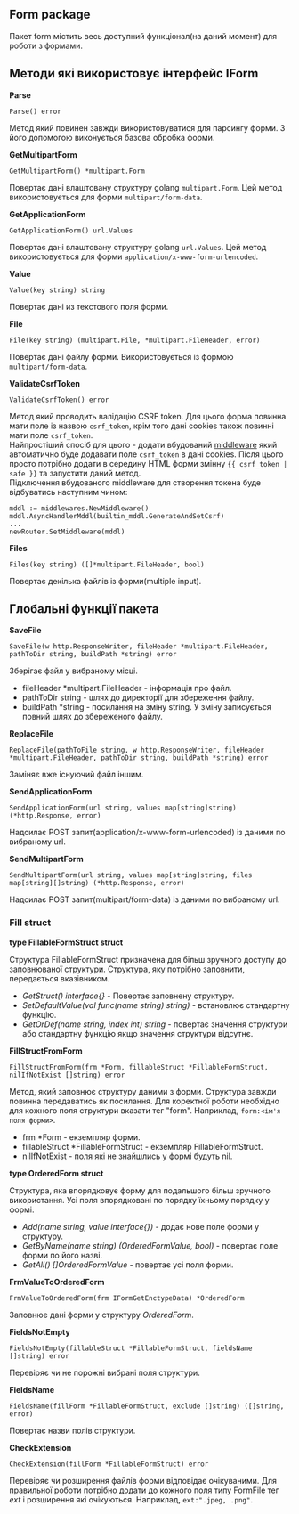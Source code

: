## Form package
Пакет form містить весь доступний функціонал(на даний момент) для роботи з формами.

## Методи які використовує інтерфейс IForm
__Parse__
```
Parse() error
```
Метод який повинен завжди використовуватися для парсингу форми. З його допомогою виконується базова обробка форми.

__GetMultipartForm__
```
GetMultipartForm() *multipart.Form
```
Повертає дані влаштовану структуру golang ``multipart.Form``. Цей метод використовується для форми ``multipart/form-data``.

__GetApplicationForm__
```
GetApplicationForm() url.Values
```
Повертає дані влаштовану структуру golang ``url.Values``. Цей метод використовується для форми ``application/x-www-form-urlencoded``.

__Value__
```
Value(key string) string
```
Повертає дані из текстового поля форми.

__File__
```
File(key string) (multipart.File, *multipart.FileHeader, error)
```
Повертає дані файлу форми. Використовується із формою ``multipart/form-data``.

__ValidateCsrfToken__
```
ValidateCsrfToken() error
```
Метод який проводить валідацію CSRF token. Для цього форма повинна мати поле із назвою ``csrf_token``, крім того дані cookies
також повинні мати поле ``csrf_token``.<br>
Найпростіший спосіб для цього - додати вбудований [middleware](https://github.com/uwine4850/foozy/blob/master/docs/ua/middlewares.md) який автоматично буде додавати поле ``csrf_token`` в дані cookies.
Після цього просто потрібно додати в середину HTML форми змінну ``{{ csrf_token | safe }}`` та запустити даний метод.<br>
Підключення вбудованого middleware для створення токена буде відбуватись наступним чином:
```
mddl := middlewares.NewMiddleware()
mddl.AsyncHandlerMddl(builtin_mddl.GenerateAndSetCsrf)
...
newRouter.SetMiddleware(mddl)
```

__Files__
```
Files(key string) ([]*multipart.FileHeader, bool)
```
Повертає декілька файлів із форми(multiple input).

## Глобальні функції пакета

__SaveFile__
```
SaveFile(w http.ResponseWriter, fileHeader *multipart.FileHeader, pathToDir string, buildPath *string) error
```
Зберігає файл у вибраному місці.
* fileHeader *multipart.FileHeader - інформація про файл.
* pathToDir string - шлях до директорії для збереження файлу.
* buildPath *string - посилання на зміну string. У зміну записується повний шлях до збереженого файлу.

__ReplaceFile__
```
ReplaceFile(pathToFile string, w http.ResponseWriter, fileHeader *multipart.FileHeader, pathToDir string, buildPath *string) error
```
Заміняє вже існуючий файл іншим.

__SendApplicationForm__
```
SendApplicationForm(url string, values map[string]string) (*http.Response, error)
```
Надсилає POST запит(application/x-www-form-urlencoded) із даними по вибраному url.

__SendMultipartForm__
```
SendMultipartForm(url string, values map[string]string, files map[string][]string) (*http.Response, error)
```
Надсилає POST запит(multipart/form-data) із даними по вибраному url.


### Fill struct

__type FillableFormStruct struct__

Структура FillableFormStruct призначена для більш зручного доступу до заповнюваної структури.
Структура, яку потрібно заповнити, передається вказівником.

* _GetStruct() interface{}_ - Повертає заповнену структуру.<br>
* _SetDefaultValue(val func(name string) string)_ - встановлює стандартну функцію.<br>
* _GetOrDef(name string, index int) string_ - повертає значення структури або стандартну функцію якщо значення структури відсутнє.<br>

__FillStructFromForm__
```
FillStructFromForm(frm *Form, fillableStruct *FillableFormStruct, nilIfNotExist []string) error
```
Метод, який заповнює структуру даними з форми.
Структура завжди повинна передаватись як посилання.
Для коректної роботи необхідно для кожного поля структури вказати тег "form". Наприклад, `form:<ім'я поля форми>`.
* frm *Form - екземпляр форми.
* fillableStruct *FillableFormStruct - екземпляр FillableFormStruct.
* nilIfNotExist - поля які не знайшлись у формі будуть nil.

__type OrderedForm struct__

Структура, яка впорядковує форму для подальшого більш зручного використання. Усі поля впорядковані по порядку їхньому порядку у формі.

* _Add(name string, value interface{})_ - додає нове поле форми у структуру.<br>
* _GetByName(name string) (OrderedFormValue, bool)_ - повертає поле форми по його назві.<br>
* _GetAll() []OrderedFormValue_ - повертає усі поля форми.<br>

__FrmValueToOrderedForm__
```
FrmValueToOrderedForm(frm IFormGetEnctypeData) *OrderedForm
```
Заповнює дані форми у структуру *OrderedForm*.

__FieldsNotEmpty__
```
FieldsNotEmpty(fillableStruct *FillableFormStruct, fieldsName []string) error
```
Перевіряє чи не порожні вибрані поля структури.

__FieldsName__
```
FieldsName(fillForm *FillableFormStruct, exclude []string) ([]string, error)
```
Повертає назви полів структури.

__CheckExtension__
```
CheckExtension(fillForm *FillableFormStruct) error
```
Перевіряє чи розширення файлів форми відповідає очікуваними. Для правильної роботи потрібно додати до кожного поля типу 
FormFile тег *ext* і розширення які очікуються. Наприклад, `ext:".jpeg, .png"`.
